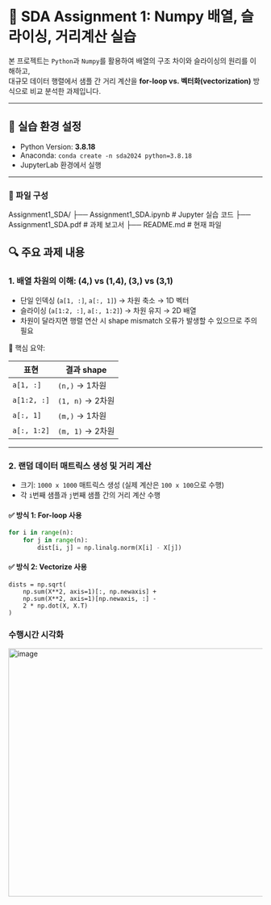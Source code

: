 # 🧠 SDA Assignment 1: Numpy 배열, 슬라이싱, 거리계산 실습

본 프로젝트는 `Python`과 `Numpy`를 활용하여 배열의 구조 차이와 슬라이싱의 원리를 이해하고,  
대규모 데이터 행렬에서 샘플 간 거리 계산을 **for-loop vs. 벡터화(vectorization)** 방식으로 비교 분석한 과제입니다.

---

## 📌 실습 환경 설정

- Python Version: **3.8.18**
- Anaconda: `conda create -n sda2024 python=3.8.18`
- JupyterLab 환경에서 실행
---

### 📁 파일 구성
Assignment1_SDA/
├── Assignment1_SDA.ipynb   # Jupyter 실습 코드
├── Assignment1_SDA.pdf     # 과제 보고서
├── README.md               # 현재 파일


## 🔍 주요 과제 내용

### 1. 배열 차원의 이해: (4,) vs (1,4), (3,) vs (3,1)

- 단일 인덱싱 (`a[1, :]`, `a[:, 1]`) → 차원 축소 → 1D 벡터
- 슬라이싱 (`a[1:2, :]`, `a[:, 1:2]`) → 차원 유지 → 2D 배열
- 차원이 달라지면 행렬 연산 시 shape mismatch 오류가 발생할 수 있으므로 주의 필요

📌 핵심 요약:

| 표현 | 결과 shape |
|------|-------------|
| `a[1, :]` | `(n,)` → 1차원 |
| `a[1:2, :]` | `(1, n)` → 2차원 |
| `a[:, 1]` | `(m,)` → 1차원 |
| `a[:, 1:2]` | `(m, 1)` → 2차원 |

---

### 2. 랜덤 데이터 매트릭스 생성 및 거리 계산

- 크기: `1000 x 1000` 매트릭스 생성 (실제 계산은 `100 x 100`으로 수행)
- 각 `i`번째 샘플과 `j`번째 샘플 간의 거리 계산 수행

#### ✅ 방식 1: For-loop 사용
```python
for i in range(n):
    for j in range(n):
        dist[i, j] = np.linalg.norm(X[i] - X[j])
```
#### ✅ 방식 2: Vectorize 사용
```
dists = np.sqrt(
    np.sum(X**2, axis=1)[:, np.newaxis] +
    np.sum(X**2, axis=1)[np.newaxis, :] -
    2 * np.dot(X, X.T)
)
```

### 수행시간 시각화

<img width="836" height="491" alt="image" src="https://github.com/user-attachments/assets/c772e6a8-882f-41fe-b4d0-f4664217c841" />


